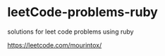 # leetCode-problems-ruby

solutions for leet code problems using ruby

https://leetcode.com/mourintox/
